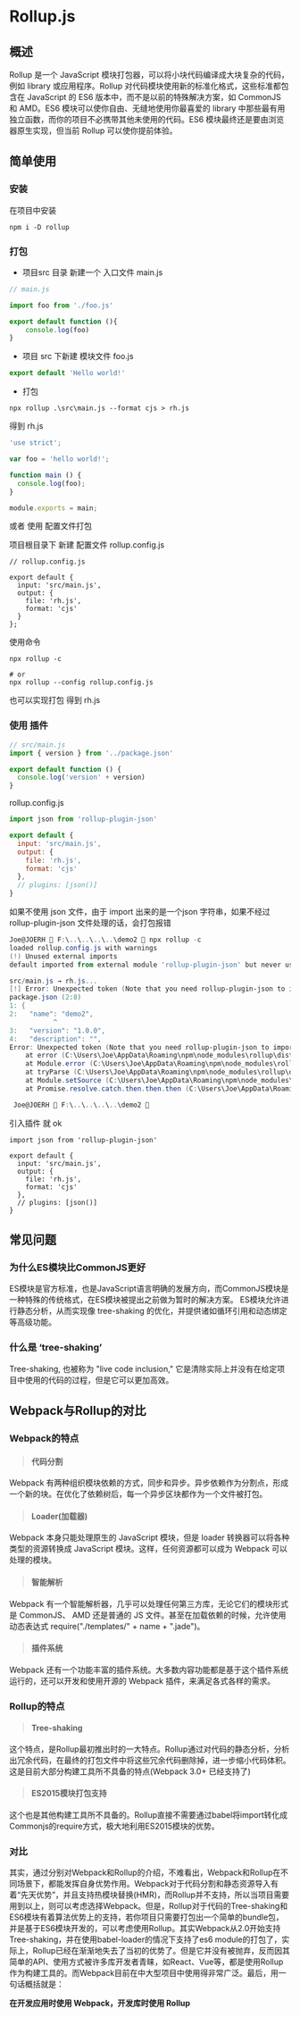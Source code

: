 # Rollup.js

## 概述

 Rollup 是一个 JavaScript 模块打包器，可以将小块代码编译成大块复杂的代码，例如 library 或应用程序。Rollup 对代码模块使用新的标准化格式，这些标准都包含在 JavaScript 的 ES6 版本中，而不是以前的特殊解决方案，如 CommonJS 和 AMD。ES6 模块可以使你自由、无缝地使用你最喜爱的 library 中那些最有用独立函数，而你的项目不必携带其他未使用的代码。ES6 模块最终还是要由浏览器原生实现，但当前 Rollup 可以使你提前体验。 



## 简单使用

### 安装

在项目中安装 

```
npm i -D rollup
```

### 打包

- 项目src 目录 新建一个 入口文件 main.js

```js
// main.js

import foo from './foo.js'

export default function (){
	console.log(foo)
}

```

- 项目 src  下新建 模块文件 foo.js

```js
export default 'Hello world!'
```

- 打包

```
npx rollup .\src\main.js --format cjs > rh.js
```

得到 rh.js

```js
'use strict';

var foo = 'hello world!';

function main () {
  console.log(foo);
}

module.exports = main;
```



或者 使用 配置文件打包

项目根目录下 新建 配置文件 rollup.config.js

```
// rollup.config.js

export default {
  input: 'src/main.js',
  output: {
    file: 'rh.js',
    format: 'cjs'
  }
};
```

使用命令

```
npx rollup -c

# or
npx rollup --config rollup.config.js
```

也可以实现打包 得到 rh.js

### 使用 插件

```js
// src/main.js
import { version } from '../package.json'

export default function () {
  console.log('version' + version)
}
```

rollup.config.js

```js
import json from 'rollup-plugin-json'

export default {
  input: 'src/main.js',
  output: {
    file: 'rh.js',
    format: 'cjs'
  },
  // plugins: [json()]
}
```

如果不使用 json 文件，由于 import 出来的是一个json 字符串，如果不经过 rollup-plugin-json 文件处理的话，会打包报错

```powershell
Joe@JOERH  F:\..\..\..\..\demo2  npx rollup -c
loaded rollup.config.js with warnings
(!) Unused external imports
default imported from external module 'rollup-plugin-json' but never used

src/main.js → rh.js...
[!] Error: Unexpected token (Note that you need rollup-plugin-json to import JSON files)
package.json (2:8)
1: {
2:   "name": "demo2",
           ^
3:   "version": "1.0.0",
4:   "description": "",
Error: Unexpected token (Note that you need rollup-plugin-json to import JSON files)
    at error (C:\Users\Joe\AppData\Roaming\npm\node_modules\rollup\dist\rollup.js:5362:30)
    at Module.error (C:\Users\Joe\AppData\Roaming\npm\node_modules\rollup\dist\rollup.js:9662:9)
    at tryParse (C:\Users\Joe\AppData\Roaming\npm\node_modules\rollup\dist\rollup.js:9571:16)
    at Module.setSource (C:\Users\Joe\AppData\Roaming\npm\node_modules\rollup\dist\rollup.js:9887:33)
    at Promise.resolve.catch.then.then.then (C:\Users\Joe\AppData\Roaming\npm\node_modules\rollup\dist\rollup.js:12156:20)       

 Joe@JOERH  F:\..\..\..\..\demo2  
```

引入插件 就 ok

```
import json from 'rollup-plugin-json'

export default {
  input: 'src/main.js',
  output: {
    file: 'rh.js',
    format: 'cjs'
  },
  // plugins: [json()]
}
```

## 常见问题

### 为什么ES模块比CommonJS更好

 ES模块是官方标准，也是JavaScript语言明确的发展方向，而CommonJS模块是一种特殊的传统格式，在ES模块被提出之前做为暂时的解决方案。 ES模块允许进行静态分析，从而实现像 tree-shaking 的优化，并提供诸如循环引用和动态绑定等高级功能。 

### 什么是 ‘tree-shaking’

 Tree-shaking, 也被称为 "live code inclusion," 它是清除实际上并没有在给定项目中使用的代码的过程，但是它可以更加高效。 

##  **Webpack与Rollup的对比** 

###  **Webpack的特点** 

> #### **代码分割** 

Webpack 有两种组织模块依赖的方式，同步和异步。异步依赖作为分割点，形成一个新的块。在优化了依赖树后，每一个异步区块都作为一个文件被打包。

> #### Loader(加载器)

 Webpack 本身只能处理原生的 JavaScript 模块，但是 loader 转换器可以将各种类型的资源转换成 JavaScript 模块。这样，任何资源都可以成为 Webpack 可以处理的模块。 

> ####  **智能解析** 

 Webpack 有一个智能解析器，几乎可以处理任何第三方库，无论它们的模块形式是 CommonJS、 AMD 还是普通的 JS 文件。甚至在加载依赖的时候，允许使用动态表达式 require("./templates/" + name + ".jade")。 

> #### 插件系统

 Webpack 还有一个功能丰富的插件系统。大多数内容功能都是基于这个插件系统运行的，还可以开发和使用开源的 Webpack 插件，来满足各式各样的需求。 

### Rollup的特点

> ####  **Tree-shaking** 

 这个特点，是Rollup最初推出时的一大特点。Rollup通过对代码的静态分析，分析出冗余代码，在最终的打包文件中将这些冗余代码删除掉，进一步缩小代码体积。这是目前大部分构建工具所不具备的特点(Webpack 3.0+ 已经支持了)

> #### ES2015模块打包支持

 这个也是其他构建工具所不具备的。Rollup直接不需要通过babel将import转化成Commonjs的require方式，极大地利用ES2015模块的优势。 

### 对比

其实，通过分别对Webpack和Rollup的介绍，不难看出，Webpack和Rollup在不同场景下，都能发挥自身优势作用。Webpack对于代码分割和静态资源导入有着“先天优势”，并且支持热模块替换(HMR)，而Rollup并不支持，所以当项目需要用到以上，则可以考虑选择Webpack。但是，Rollup对于代码的Tree-shaking和ES6模块有着算法优势上的支持，若你项目只需要打包出一个简单的bundle包，并是基于ES6模块开发的，可以考虑使用Rollup。其实Webpack从2.0开始支持Tree-shaking，并在使用babel-loader的情况下支持了es6 module的打包了，实际上，Rollup已经在渐渐地失去了当初的优势了。但是它并没有被抛弃，反而因其简单的API、使用方式被许多库开发者青睐，如React、Vue等，都是使用Rollup作为构建工具的。而Webpack目前在中大型项目中使用得非常广泛。最后，用一句话概括就是：

**在开发应用时使用 Webpack，开发库时使用 Rollup**

<Vssue title="Vssue Demo" />